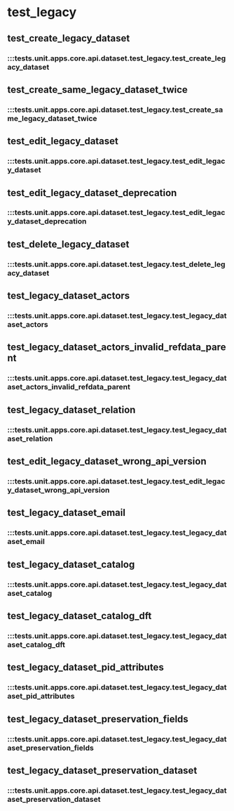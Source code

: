 # test_legacy

## test_create_legacy_dataset

### :::tests.unit.apps.core.api.dataset.test_legacy.test_create_legacy_dataset

## test_create_same_legacy_dataset_twice

### :::tests.unit.apps.core.api.dataset.test_legacy.test_create_same_legacy_dataset_twice

## test_edit_legacy_dataset

### :::tests.unit.apps.core.api.dataset.test_legacy.test_edit_legacy_dataset

## test_edit_legacy_dataset_deprecation

### :::tests.unit.apps.core.api.dataset.test_legacy.test_edit_legacy_dataset_deprecation

## test_delete_legacy_dataset

### :::tests.unit.apps.core.api.dataset.test_legacy.test_delete_legacy_dataset

## test_legacy_dataset_actors

### :::tests.unit.apps.core.api.dataset.test_legacy.test_legacy_dataset_actors

## test_legacy_dataset_actors_invalid_refdata_parent

### :::tests.unit.apps.core.api.dataset.test_legacy.test_legacy_dataset_actors_invalid_refdata_parent

## test_legacy_dataset_relation

### :::tests.unit.apps.core.api.dataset.test_legacy.test_legacy_dataset_relation

## test_edit_legacy_dataset_wrong_api_version

### :::tests.unit.apps.core.api.dataset.test_legacy.test_edit_legacy_dataset_wrong_api_version

## test_legacy_dataset_email

### :::tests.unit.apps.core.api.dataset.test_legacy.test_legacy_dataset_email

## test_legacy_dataset_catalog

### :::tests.unit.apps.core.api.dataset.test_legacy.test_legacy_dataset_catalog

## test_legacy_dataset_catalog_dft

### :::tests.unit.apps.core.api.dataset.test_legacy.test_legacy_dataset_catalog_dft

## test_legacy_dataset_pid_attributes

### :::tests.unit.apps.core.api.dataset.test_legacy.test_legacy_dataset_pid_attributes

## test_legacy_dataset_preservation_fields

### :::tests.unit.apps.core.api.dataset.test_legacy.test_legacy_dataset_preservation_fields

## test_legacy_dataset_preservation_dataset

### :::tests.unit.apps.core.api.dataset.test_legacy.test_legacy_dataset_preservation_dataset

